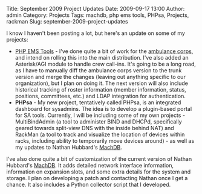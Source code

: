 Title: September 2009 Project Updates
Date: 2009-09-17 13:00
Author: admin
Category: Projects
Tags: machdb, php ems tools, PHPsa, Projects, rackman
Slug: september-2009-project-updates

I know I haven't been posting a lot, but here's an update on some of my
projects:

-   [PHP EMS Tools](http://www.php-ems-tools.com) - I've done quite a
    bit of work for the [ambulance
    corps](http://www.midlandparkambulance.com), and intend on rolling
    this into the main distribution. I've also added an Asterisk/AGI
    module to handle crew call-ins. It's going to be a long road, as I
    have to manually diff the ambulance corps version to the trunk
    version and merge the changes (leaving out anything specific to our
    organization), but I plan on doing it. The next version will also
    include historical tracking of roster information (member
    information, status, positions, committees, etc.) and LDAP
    integration for authentication.
-   **PHPsa** - My new project, tentatively called PHPsa, is an
    integrated dashboard for sysadmins. The idea is to develop a
    plugin-based portal for SA tools. Currently, I will be including
    some of my own projects - MultiBindAdmin (a tool to administer BIND
    and DHCPd, specifically geared towards split-view DNS with the
    inside behind NAT) and RackMan (a tool to track and visualize the
    location of devices within racks, including ability to temporarily
    move devices around) - as well as my updates to Nathan Hubbard's
    [MachDB](http://www.machdb.org/).

I've also done quite a bit of customization of the current version of
Nathan Hubbard's [MachDB](http://www.machdb.org/). It adds detailed
network interface information, information on expansion slots, and some
extra details for the system and storage. I plan on developing a patch
and contacting Nathan once I get a chance. It also includes a Python
collector script that I developed.
